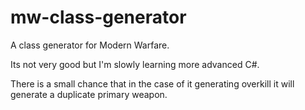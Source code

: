 # mw-class-generator
A class generator for Modern Warfare.

Its not very good but I'm slowly learning more advanced C#.

There is a small chance that in the case of it generating overkill it will generate a duplicate primary weapon.
